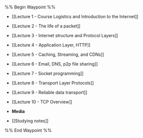 %% Begin Waypoint %%
- [[Lecture 1 - Course Logistics and Introduction to the Internet]]
- [[Lecture 2 - The life of a packet]]
- [[Lecture 3 - Internet structure and Protocol Layers]]
- [[Lecture 4 - Application Layer, HTTP]]
- [[Lecture 5 - Caching, Streaming, and CDNs]]
- [[Lecture 6 - Email, DNS, p2p file sharing]]
- [[Lecture 7 - Socket programming]]
- [[Lecture 8 - Transport Layer Protocols]]
- [[Lecture 9 - Reliable data transport]]
- [[Lecture 10 - TCP Overview]]
- **Media**

- [[Studying notes]]

%% End Waypoint %%